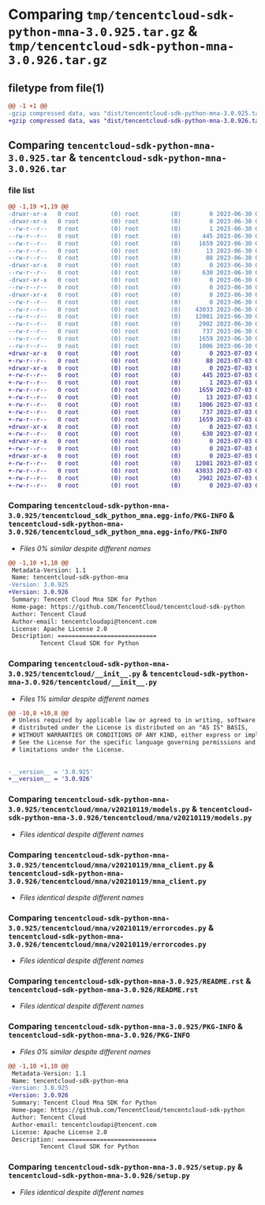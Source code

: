 # Comparing `tmp/tencentcloud-sdk-python-mna-3.0.925.tar.gz` & `tmp/tencentcloud-sdk-python-mna-3.0.926.tar.gz`

## filetype from file(1)

```diff
@@ -1 +1 @@
-gzip compressed data, was "dist/tencentcloud-sdk-python-mna-3.0.925.tar", last modified: Fri Jun 30 02:17:51 2023, max compression
+gzip compressed data, was "dist/tencentcloud-sdk-python-mna-3.0.926.tar", last modified: Mon Jul  3 00:30:35 2023, max compression
```

## Comparing `tencentcloud-sdk-python-mna-3.0.925.tar` & `tencentcloud-sdk-python-mna-3.0.926.tar`

### file list

```diff
@@ -1,19 +1,19 @@
-drwxr-xr-x   0 root         (0) root         (0)        0 2023-06-30 02:17:51.000000 tencentcloud-sdk-python-mna-3.0.925/
-drwxr-xr-x   0 root         (0) root         (0)        0 2023-06-30 02:17:51.000000 tencentcloud-sdk-python-mna-3.0.925/tencentcloud_sdk_python_mna.egg-info/
--rw-r--r--   0 root         (0) root         (0)        1 2023-06-30 02:17:51.000000 tencentcloud-sdk-python-mna-3.0.925/tencentcloud_sdk_python_mna.egg-info/dependency_links.txt
--rw-r--r--   0 root         (0) root         (0)      445 2023-06-30 02:17:51.000000 tencentcloud-sdk-python-mna-3.0.925/tencentcloud_sdk_python_mna.egg-info/SOURCES.txt
--rw-r--r--   0 root         (0) root         (0)     1659 2023-06-30 02:17:51.000000 tencentcloud-sdk-python-mna-3.0.925/tencentcloud_sdk_python_mna.egg-info/PKG-INFO
--rw-r--r--   0 root         (0) root         (0)       13 2023-06-30 02:17:51.000000 tencentcloud-sdk-python-mna-3.0.925/tencentcloud_sdk_python_mna.egg-info/top_level.txt
--rw-r--r--   0 root         (0) root         (0)       88 2023-06-30 02:17:51.000000 tencentcloud-sdk-python-mna-3.0.925/setup.cfg
-drwxr-xr-x   0 root         (0) root         (0)        0 2023-06-30 02:17:51.000000 tencentcloud-sdk-python-mna-3.0.925/tencentcloud/
--rw-r--r--   0 root         (0) root         (0)      630 2023-06-30 02:17:51.000000 tencentcloud-sdk-python-mna-3.0.925/tencentcloud/__init__.py
-drwxr-xr-x   0 root         (0) root         (0)        0 2023-06-30 02:17:51.000000 tencentcloud-sdk-python-mna-3.0.925/tencentcloud/mna/
--rw-r--r--   0 root         (0) root         (0)        0 2023-06-30 02:17:51.000000 tencentcloud-sdk-python-mna-3.0.925/tencentcloud/mna/__init__.py
-drwxr-xr-x   0 root         (0) root         (0)        0 2023-06-30 02:17:51.000000 tencentcloud-sdk-python-mna-3.0.925/tencentcloud/mna/v20210119/
--rw-r--r--   0 root         (0) root         (0)        0 2023-06-30 02:17:51.000000 tencentcloud-sdk-python-mna-3.0.925/tencentcloud/mna/v20210119/__init__.py
--rw-r--r--   0 root         (0) root         (0)    43033 2023-06-30 02:17:51.000000 tencentcloud-sdk-python-mna-3.0.925/tencentcloud/mna/v20210119/models.py
--rw-r--r--   0 root         (0) root         (0)    12081 2023-06-30 02:17:51.000000 tencentcloud-sdk-python-mna-3.0.925/tencentcloud/mna/v20210119/mna_client.py
--rw-r--r--   0 root         (0) root         (0)     2902 2023-06-30 02:17:51.000000 tencentcloud-sdk-python-mna-3.0.925/tencentcloud/mna/v20210119/errorcodes.py
--rw-r--r--   0 root         (0) root         (0)      737 2023-06-30 02:17:51.000000 tencentcloud-sdk-python-mna-3.0.925/README.rst
--rw-r--r--   0 root         (0) root         (0)     1659 2023-06-30 02:17:51.000000 tencentcloud-sdk-python-mna-3.0.925/PKG-INFO
--rw-r--r--   0 root         (0) root         (0)     1006 2023-06-30 02:17:51.000000 tencentcloud-sdk-python-mna-3.0.925/setup.py
+drwxr-xr-x   0 root         (0) root         (0)        0 2023-07-03 00:30:35.000000 tencentcloud-sdk-python-mna-3.0.926/
+-rw-r--r--   0 root         (0) root         (0)       88 2023-07-03 00:30:35.000000 tencentcloud-sdk-python-mna-3.0.926/setup.cfg
+drwxr-xr-x   0 root         (0) root         (0)        0 2023-07-03 00:30:35.000000 tencentcloud-sdk-python-mna-3.0.926/tencentcloud_sdk_python_mna.egg-info/
+-rw-r--r--   0 root         (0) root         (0)      445 2023-07-03 00:30:35.000000 tencentcloud-sdk-python-mna-3.0.926/tencentcloud_sdk_python_mna.egg-info/SOURCES.txt
+-rw-r--r--   0 root         (0) root         (0)        1 2023-07-03 00:30:35.000000 tencentcloud-sdk-python-mna-3.0.926/tencentcloud_sdk_python_mna.egg-info/dependency_links.txt
+-rw-r--r--   0 root         (0) root         (0)     1659 2023-07-03 00:30:35.000000 tencentcloud-sdk-python-mna-3.0.926/tencentcloud_sdk_python_mna.egg-info/PKG-INFO
+-rw-r--r--   0 root         (0) root         (0)       13 2023-07-03 00:30:35.000000 tencentcloud-sdk-python-mna-3.0.926/tencentcloud_sdk_python_mna.egg-info/top_level.txt
+-rw-r--r--   0 root         (0) root         (0)     1006 2023-07-03 00:30:34.000000 tencentcloud-sdk-python-mna-3.0.926/setup.py
+-rw-r--r--   0 root         (0) root         (0)      737 2023-07-03 00:30:34.000000 tencentcloud-sdk-python-mna-3.0.926/README.rst
+-rw-r--r--   0 root         (0) root         (0)     1659 2023-07-03 00:30:35.000000 tencentcloud-sdk-python-mna-3.0.926/PKG-INFO
+drwxr-xr-x   0 root         (0) root         (0)        0 2023-07-03 00:30:35.000000 tencentcloud-sdk-python-mna-3.0.926/tencentcloud/
+-rw-r--r--   0 root         (0) root         (0)      630 2023-07-03 00:30:34.000000 tencentcloud-sdk-python-mna-3.0.926/tencentcloud/__init__.py
+drwxr-xr-x   0 root         (0) root         (0)        0 2023-07-03 00:30:35.000000 tencentcloud-sdk-python-mna-3.0.926/tencentcloud/mna/
+-rw-r--r--   0 root         (0) root         (0)        0 2023-07-03 00:30:34.000000 tencentcloud-sdk-python-mna-3.0.926/tencentcloud/mna/__init__.py
+drwxr-xr-x   0 root         (0) root         (0)        0 2023-07-03 00:30:35.000000 tencentcloud-sdk-python-mna-3.0.926/tencentcloud/mna/v20210119/
+-rw-r--r--   0 root         (0) root         (0)    12081 2023-07-03 00:30:34.000000 tencentcloud-sdk-python-mna-3.0.926/tencentcloud/mna/v20210119/mna_client.py
+-rw-r--r--   0 root         (0) root         (0)    43033 2023-07-03 00:30:34.000000 tencentcloud-sdk-python-mna-3.0.926/tencentcloud/mna/v20210119/models.py
+-rw-r--r--   0 root         (0) root         (0)     2902 2023-07-03 00:30:34.000000 tencentcloud-sdk-python-mna-3.0.926/tencentcloud/mna/v20210119/errorcodes.py
+-rw-r--r--   0 root         (0) root         (0)        0 2023-07-03 00:30:34.000000 tencentcloud-sdk-python-mna-3.0.926/tencentcloud/mna/v20210119/__init__.py
```

### Comparing `tencentcloud-sdk-python-mna-3.0.925/tencentcloud_sdk_python_mna.egg-info/PKG-INFO` & `tencentcloud-sdk-python-mna-3.0.926/tencentcloud_sdk_python_mna.egg-info/PKG-INFO`

 * *Files 0% similar despite different names*

```diff
@@ -1,10 +1,10 @@
 Metadata-Version: 1.1
 Name: tencentcloud-sdk-python-mna
-Version: 3.0.925
+Version: 3.0.926
 Summary: Tencent Cloud Mna SDK for Python
 Home-page: https://github.com/TencentCloud/tencentcloud-sdk-python
 Author: Tencent Cloud
 Author-email: tencentcloudapi@tencent.com
 License: Apache License 2.0
 Description: ============================
         Tencent Cloud SDK for Python
```

### Comparing `tencentcloud-sdk-python-mna-3.0.925/tencentcloud/__init__.py` & `tencentcloud-sdk-python-mna-3.0.926/tencentcloud/__init__.py`

 * *Files 1% similar despite different names*

```diff
@@ -10,8 +10,8 @@
 # Unless required by applicable law or agreed to in writing, software
 # distributed under the License is distributed on an "AS IS" BASIS,
 # WITHOUT WARRANTIES OR CONDITIONS OF ANY KIND, either express or implied.
 # See the License for the specific language governing permissions and
 # limitations under the License.
 
 
-__version__ = '3.0.925'
+__version__ = '3.0.926'
```

### Comparing `tencentcloud-sdk-python-mna-3.0.925/tencentcloud/mna/v20210119/models.py` & `tencentcloud-sdk-python-mna-3.0.926/tencentcloud/mna/v20210119/models.py`

 * *Files identical despite different names*

### Comparing `tencentcloud-sdk-python-mna-3.0.925/tencentcloud/mna/v20210119/mna_client.py` & `tencentcloud-sdk-python-mna-3.0.926/tencentcloud/mna/v20210119/mna_client.py`

 * *Files identical despite different names*

### Comparing `tencentcloud-sdk-python-mna-3.0.925/tencentcloud/mna/v20210119/errorcodes.py` & `tencentcloud-sdk-python-mna-3.0.926/tencentcloud/mna/v20210119/errorcodes.py`

 * *Files identical despite different names*

### Comparing `tencentcloud-sdk-python-mna-3.0.925/README.rst` & `tencentcloud-sdk-python-mna-3.0.926/README.rst`

 * *Files identical despite different names*

### Comparing `tencentcloud-sdk-python-mna-3.0.925/PKG-INFO` & `tencentcloud-sdk-python-mna-3.0.926/PKG-INFO`

 * *Files 0% similar despite different names*

```diff
@@ -1,10 +1,10 @@
 Metadata-Version: 1.1
 Name: tencentcloud-sdk-python-mna
-Version: 3.0.925
+Version: 3.0.926
 Summary: Tencent Cloud Mna SDK for Python
 Home-page: https://github.com/TencentCloud/tencentcloud-sdk-python
 Author: Tencent Cloud
 Author-email: tencentcloudapi@tencent.com
 License: Apache License 2.0
 Description: ============================
         Tencent Cloud SDK for Python
```

### Comparing `tencentcloud-sdk-python-mna-3.0.925/setup.py` & `tencentcloud-sdk-python-mna-3.0.926/setup.py`

 * *Files identical despite different names*

